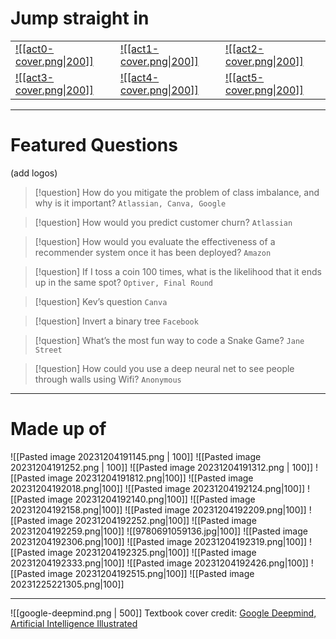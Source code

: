 # Jump straight in

| | | |
|----|----|----|
| [![[act0-cover.png\|200]]](0-README.md) | [![[act1-cover.png\|200]]](ml-index) | [![[act2-cover.png\|200]]](probstat-index) |
| [![[act3-cover.png\|200]]](dl-index) | [![[act4-cover.png\|200]]](coding-index) | [![[act5-cover.png\|200]]](quant-coding) |

---

# Featured Questions

(add logos)

> [!question] How do you mitigate the problem of class imbalance, and why is it important?
> `Atlassian, Canva, Google`

> [!question] How would you predict customer churn? 
> `Atlassian`

> [!question] How would you evaluate the effectiveness of a recommender system once it has been deployed? 
> `Amazon`

> [!question] If I toss a coin 100 times, what is the likelihood that it ends up in the same spot? 
> `Optiver, Final Round`

> [!question] Kev’s question 
> `Canva`

> [!question] Invert a binary tree
> `Facebook`

> [!question] What’s the most fun way to code a Snake Game? 
> `Jane Street`

> [!question] How could you use a deep neural net to see people through walls using Wifi? 
> `Anonymous`

---


# Made up of 

![[Pasted image 20231204191145.png | 100]] 
![[Pasted image 20231204191252.png | 100]] 
![[Pasted image 20231204191312.png | 100]] 
![[Pasted image 20231204191812.png|100]]
![[Pasted image 20231204192018.png|100]]
![[Pasted image 20231204192124.png|100]]
![[Pasted image 20231204192140.png|100]]
![[Pasted image 20231204192158.png|100]]
![[Pasted image 20231204192209.png|100]]
![[Pasted image 20231204192252.png|100]]
![[Pasted image 20231204192259.png|100]]
![[9780691059136.jpg|100]]
![[Pasted image 20231204192306.png|100]]
![[Pasted image 20231204192319.png|100]]
![[Pasted image 20231204192325.png|100]]
![[Pasted image 20231204192333.png|100]]
![[Pasted image 20231204192426.png|100]]
![[Pasted image 20231204192515.png|100]]
![[Pasted image 20231225221305.png|100]]

---



![[google-deepmind.png | 500]]
Textbook cover credit: [Google Deepmind, Artificial Intelligence Illustrated](https://www.instagram.com/googledeepmind)


